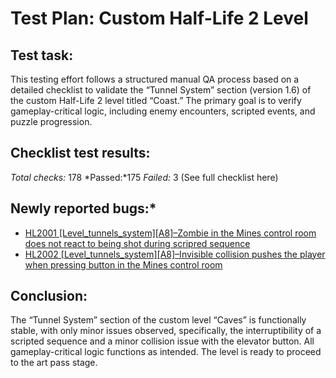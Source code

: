 # Test Plan: Custom Half-Life 2 Level

## Test task:


This testing effort follows a structured manual QA process based on a detailed checklist to validate the “Tunnel System” section (version 1.6)  of the custom Half-Life 2 level titled “Coast.” The primary goal is to verify gameplay-critical logic, including enemy encounters, scripted events, and puzzle progression.

## Checklist test results:


*Total checks:* 178
*Passed:*175
*Failed:* 3
(See full checklist here)


## Newly reported bugs:*

* [HL2001 [Level_tunnels_system][A8]–Zombie in the Mines control room does not react to being shot during scripred sequence](https://github.com/aleksandar023/hl2-custom-level-testing/blob/main/hl2-custom-level-bugs.md)
* [HL2002 [Level_tunnels_system][A8]–Invisible collision pushes the player when pressing button in the Mines control room](https://github.com/aleksandar023/hl2-custom-level-testing/blob/main/hl2-custom-level-bugs.md)

## Conclusion:  
The “Tunnel System” section of the custom level “Caves” is functionally stable, with only minor issues observed, specifically, the interruptibility of a scripted sequence and a minor collision issue with the elevator button. All gameplay-critical logic functions as intended. The level is ready to proceed to the art pass stage.
